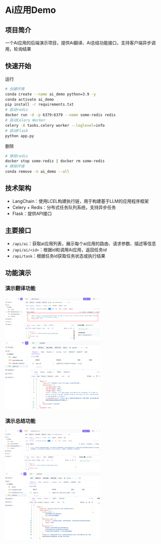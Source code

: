 # Ai应用Demo

## 项目简介

一个Ai应用的后端演示项目，提供Ai翻译、Ai总结功能接口，支持客户端异步调用，轮询结果

## 快速开始

运行

```bash
# 创建环境
conda create --name ai_demo python=3.9 -y
conda activate ai_demo
pip install -r requirements.txt
# 启动redis
docker run -d -p 6379:6379 --name some-redis redis
# 启动Celery Worker
celery -A tasks.celery worker --loglevel=info
# 启动Flask
python app.py
```

删除

```bash
# 移除redis
docker stop some-redis | docker rm some-redis
# 移除环境
conda remove -n ai_demo --all
```

## 技术架构

- LangChain：使用LCEL构建执行链，用于构建基于LLM的应用程序框架
- Celery + Redis：分布式任务队列系统，支持异步任务
- Flask：提供API接口

## 主要接口

- `/api/ai`：获取ai应用列表，展示每个ai应用的路由、请求参数、描述等信息
- `/api/ai/<id>`：根据id和调用Ai应用，返回任务id
- `/api/task`：根据任务id获取任务状态或执行结果

## 功能演示

### 演示翻译功能

<img src="./image/translate_req.png" style="zoom:30%;" />





<img src="./image/translate_resp.png" style="zoom:30%;" />





### 演示总结功能

<img src="./image/summary_req.png" style="zoom:30%;" />



<img src="./image/summary_resp.png" style="zoom:30%;" />
